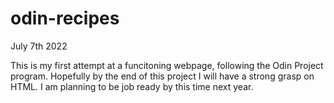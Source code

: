 # odin-recipes

July 7th 2022

This is my first attempt at a funcitoning webpage, following the Odin Project program.
Hopefully by the end of this project I will have a strong grasp on HTML.
I am planning to be job ready by this time next year.
